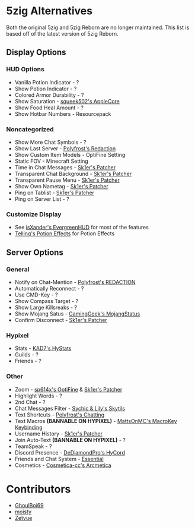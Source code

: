 # 5zig Alternatives

Both the original 5zig and 5zig Reborn are no longer maintained.
This list is based off of the latest version of 5zig Reborn.

## Display Options

### HUD Options

* Vanilla Potion Indicator - ?
* Show Potion Indicator - ?
* Colored Armor Durability - ?
* Show Saturation - [squeek502's AppleCore](https://www.curseforge.com/minecraft/mc-mods/applecore/files/2530880)
* Show Food Heal Amount - ?
* Show Hotbar Numbers - Resourcepack

### Noncategorized

* Show More Chat Symbols - ?
* Show Last Server - [Polyfrost's Redaction](https://github.com/Polyfrost/REDACTION/releases/latest)
* Show Custom Item Models - OptiFine Setting
* Static FOV - Minecraft Setting
* Time in Chat Messages - [Sk1er's Patcher](https://sk1er.club/mods/patcher)
* Transparent Chat Background - [Sk1er's Patcher](https://sk1er.club/mods/patcher)
* Transparent Pause Menu - [Sk1er's Patcher](https://sk1er.club/mods/patcher)
* Show Own Nametag - [Sk1er's Patcher](https://sk1er.club/mods/patcher)
* Ping on Tablist - [Sk1er's Patcher](https://sk1er.club/mods/patcher)
* Ping on Server List - ?

### Customize Display

* See [isXander's EvergreenHUD](https://modrinth.com/mod/evergreenhud) for most of the features
* [Tellinq's Potion Effects](https://github.com/Tellinq/Potion-Effects/releases/latest) for Potion Effects

## Server Options

### General

* Notify on Chat-Mention - [Polyfrost's REDACTION](https://github.com/Polyfrost/REDACTION/releases/latest)
* Automatically Reconnect - ?
* Use CMD-Key - ?
* Show Compass Target - ?
* Show Large Killsreaks - ?
* Show Mojang Satus - [GamingGeek's MojangStatus](https://github.com/GamingGeek/MojangStatus/releases/latest)
* Confirm Disconnect - [Sk1er's Patcher](https://sk1er.club/mods/patcher)

### Hypixel

* Stats - [KAD7's HyStats](https://download2274.mediafire.com/5o9in79dryzg/so4sw1wn8aso68i/HyStats-v4.1_1.8.9.jar)
* Guilds - ?
* Friends - ?

### Other

* Zoom - [sp614x's OptiFine](https://optifine.net/adloadx?f=preview_OptiFine_1.8.9_HD_U_M6_pre2.jar) & [Sk1er's Patcher](https://sk1er.club/mods/patcher)
* Highlight Words - ?
* 2nd Chat - ?
* Chat Messages Filter - [Sychic & Lily's Skytils](https://github.com/Skytils/SkytilsMod/releases/latest)
* Text Shortcuts - [Polyfrost's Chatting](https://github.com/Polyfrost/Chatting/releases/latest)
* Text Macros **(BANNABLE ON HYPIXEL)** - [MattsOnMC's MacroKey Keybinding](https://www.curseforge.com/minecraft/mc-mods/macrokey-keybinding/files/all?filter-game-version=2020709689%3A5806) 
* Username History - [Sk1er's Patcher](https://sk1er.club/mods/patcher)
* Join Auto-Text **(BANNABLE ON HYPIXEL)** - ?
* TeamSpeak - ?
* Discord Presence - [DeDiamondPro's HyCord](https://github.com/DeDiamondPro/HyCord/releases/latest)
* Friends and Chat System - [Essential](https://essential.gg/download)
* Cosmetics - [Cosmetica-cc's Arcmetica](https://cosmetica.cc/docs/installing-arcmetica)

# Contributors

* [GhoulBoi69](https://github.com/GhoulBoii)
* [moisty](https://github.com/Mqisty)
* [Zetvue](https://zetvue.carrd.co)
